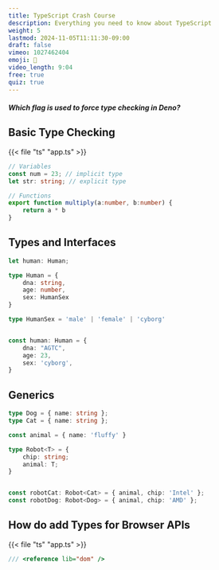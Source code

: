 ```yaml
---
title: TypeScript Crash Course
description: Everything you need to know about TypeScript
weight: 5
lastmod: 2024-11-05T11:11:30-09:00
draft: false
vimeo: 1027462404
emoji: 💎
video_length: 9:04
free: true
quiz: true
---
```


<quiz-modal options="--ts:--force:--check:--tsc" answer="--check" prize="2">
  <h5>Which flag is used to force type checking in Deno?</h5>
</quiz-modal>


## Basic Type Checking

{{< file "ts" "app.ts" >}}
```typescript
// Variables
const num = 23; // implicit type
let str: string; // explicit type

// Functions
export function multiply(a:number, b:number) {
    return a * b
}
```

## Types and Interfaces

```typescript
let human: Human;

type Human = {
    dna: string,
    age: number,
    sex: HumanSex
}

type HumanSex = 'male' | 'female' | 'cyborg'


const human: Human = {
    dna: "AGTC",
    age: 23,
    sex: 'cyborg',
}
```

## Generics


```typescript
type Dog = { name: string };
type Cat = { name: string };

const animal = { name: 'fluffy' }

type Robot<T> = {
    chip: string;
    animal: T;
}


const robotCat: Robot<Cat> = { animal, chip: 'Intel' };
const robotDog: Robot<Dog> = { animal, chip: 'AMD' };
```



## How do add Types for Browser APIs

{{< file "ts" "app.ts" >}}
```typescript
/// <reference lib="dom" />
```

